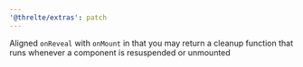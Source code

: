 ```yaml
---
'@threlte/extras': patch
---
```


Aligned `onReveal` with `onMount` in that you may return a cleanup function that runs whenever a component is resuspended or unmounted
